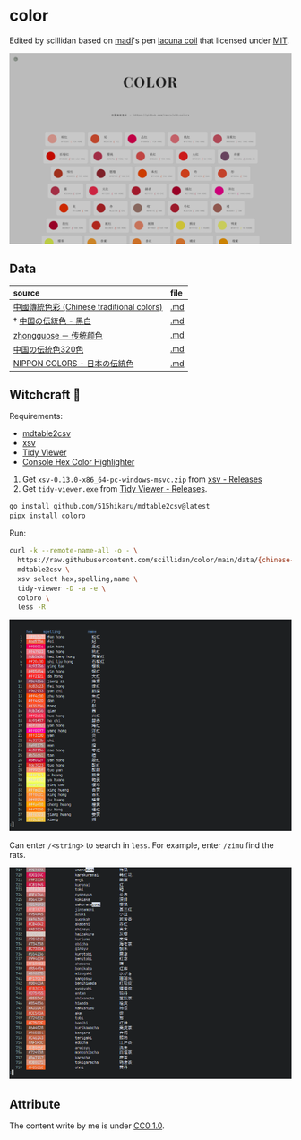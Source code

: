# color

Edited by scillidan based on [madi](https://codepen.io/aphrodtes)'s pen [lacuna coil](https://codepen.io/aphrodtes/pen/zYNLLGV) that licensed under [MIT](https://github.com/scillidan/color/blob/main/LICENSE).

![](asset/color.png)

## Data

| source | file |
| :- | :- |
| [中國傳統色彩 (Chinese traditional colors)](https://github.com/reorx/cht-colors) | [.md](data/chinese-traditional-colors.md) |
| † [中国の伝統色 - 黑白](https://color-pallet.spark-a.com/china-tradition-color-monokuro) | [.md](data/china-tradition-color-monokuro.md) |
| [zhongguose － 传统颜色](http://zhongguose.com) | [.md](data/zhongguose.md) |
| [中国の伝統色320色](https://htmlcss.jp/color/china.html) | [.md](data/china-tradition-color-320.md) |
| [NIPPON COLORS - 日本の伝統色](https://nipponcolors.com) | [.md](data/nipponcolors.md) |

## Witchcraft 🧙

Requirements:

- [mdtable2csv](https://github.com/515hikaru/mdtable2csv)
- [xsv](https://github.com/BurntSushi/xsv)
- [Tidy Viewer](https://github.com/alexhallam/tv)
- [Console Hex Color Highlighter](https://github.com/Insolita/coloro)

1. Get `xsv-0.13.0-x86_64-pc-windows-msvc.zip` from [xsv - Releases](https://github.com/BurntSushi/xsv/releases)
2. Get `tidy-viewer.exe` from [Tidy Viewer - Releases](https://github.com/alexhallam/tv/releases).

```sh
go install github.com/515hikaru/mdtable2csv@latest
pipx install coloro
```

Run:

```sh
curl -k --remote-name-all -o - \
  https://raw.githubusercontent.com/scillidan/color/main/data/{chinese-traditional-colors.md,china-tradition-color-monokuro.md,zhongguose.md,china-tradition-color-320.md,nipponcolors.md} \
  mdtable2csv \
  xsv select hex,spelling,name \
  tidy-viewer -D -a -e \
  coloro \
  less -R
```

![](asset/combo_color.png)

Can enter `/<string>` to search in `less`. For example, enter `/zimu` find the rats.

![](asset/combo_color_zumi.png)

## Attribute

The content write by me is under [CC0 1.0](https://creativecommons.org/publicdomain/zero/1.0/deed.en).